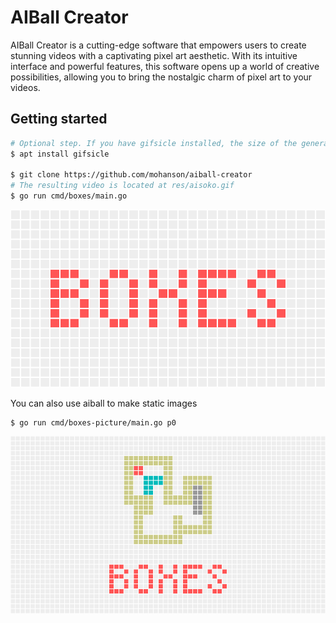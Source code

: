 # AIBall Creator

AIBall Creator is a cutting-edge software that empowers users to create stunning videos with a captivating pixel art aesthetic. With its intuitive interface and powerful features, this software opens up a world of creative possibilities, allowing you to bring the nostalgic charm of pixel art to your videos.

## Getting started

```sh
# Optional step. If you have gifsicle installed, the size of the generated video will be significantly optimized.
$ apt install gifsicle

$ git clone https://github.com/mohanson/aiball-creator
# The resulting video is located at res/aisoko.gif
$ go run cmd/boxes/main.go
```

![img](./res/boxes.gif)

You can also use aiball to make static images

```sh
$ go run cmd/boxes-picture/main.go p0
```

![img](./res/boxes-p0.png)
